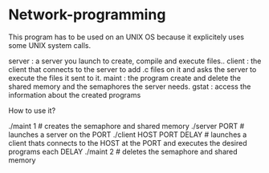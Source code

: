# Network-programming

This program has to be used on an UNIX OS because it explicitely uses some UNIX system calls.

server : a server you launch to create, compile and execute files..
client : the client that connects to the server to add .c files on it and asks the server to execute the files it sent to it.
maint  : the program create and delete the shared memory and the semaphores the server needs.
gstat : access the information about the created programs

How to use it?

./maint 1                 # creates the semaphore and shared memory
./server PORT             # launches a server on the PORT
./client HOST PORT DELAY  # launches a client thats connects to the HOST at the PORT and executes the desired programs each DELAY
./maint 2                 # deletes the semaphore and shared memory
